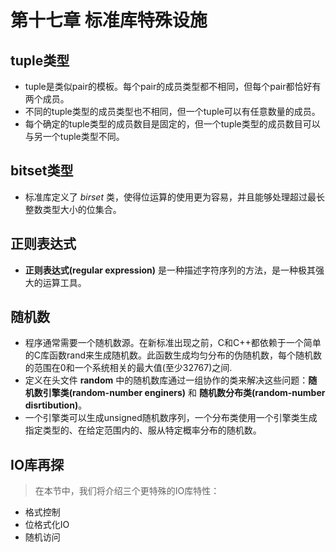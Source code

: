 # 第十七章 标准库特殊设施

## tuple类型
- tuple是类似pair的模板。每个pair的成员类型都不相同，但每个pair都恰好有两个成员。
- 不同的tuple类型的成员类型也不相同，但一个tuple可以有任意数量的成员。
- 每个确定的tuple类型的成员数目是固定的，但一个tuple类型的成员数目可以与另一个tuple类型不同。

## bitset类型
- 标准库定义了 *birset* 类，使得位运算的使用更为容易，并且能够处理超过最长整数类型大小的位集合。

## 正则表达式
- **正则表达式(regular expression)** 是一种描述字符序列的方法，是一种极其强大的运算工具。

## 随机数
- 程序通常需要一个随机数源。在新标准出现之前，C和C++都依赖于一个简单的C库函数rand来生成随机数。此函数生成均匀分布的伪随机数，每个随机数的范围在0和一个系统相关的最大值(至少32767)之间.
- 定义在头文件 **random** 中的随机数库通过一组协作的类来解决这些问题：**随机数引擎类(random-number enginers)** 和 **随机数分布类(random-number disrtibution)**。
- 一个引擎类可以生成unsigned随机数序列，一个分布类使用一个引擎类生成指定类型的、在给定范围内的、服从特定概率分布的随机数。

## IO库再探
>在本节中，我们将介绍三个更特殊的IO库特性：
- 格式控制
- 位格式化IO
- 随机访问